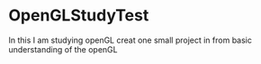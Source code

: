 # OpenGLStudyTest
In this I am studying openGL creat one small project in from basic understanding of the openGL


